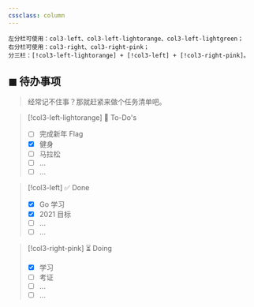 ```yaml
---
cssclass: column
---
```


```
左分栏可使用：col3-left、col3-left-lightorange、col3-left-lightgreen；
右分栏可使用：col3-right、col3-right-pink；
分三栏：[!col3-left-lightorange] + [!col3-left] + [!col3-right-pink]。
```

## ◼  待办事项
> 经常记不住事？那就赶紧来做个任务清单吧。

> [!col3-left-lightorange] 📝 To-Do's
> - [ ] 完成新年 Flag
> - [x] 健身
> - [ ] 马拉松
> - [ ] ...
> - [ ] ...

> [!col3-left] ✅ Done
> - [x] Go 学习
> - [x] 2021 目标
> - [ ] ...
> - [ ] ...

> [!col3-right-pink] ⏳ Doing
> - [x] 学习
> - [ ] 考证
> - [ ] ...
> - [ ] ...
